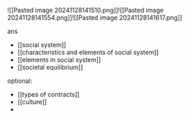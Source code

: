 ![[Pasted image 20241128141510.png]]![[Pasted image 20241128141554.png]]![[Pasted image 20241128141617.png]]

ans
- [[social system]]
- [[characteristics and elements of social system]]
- [[elements in social system]]
- [[societal equilibrium]]

optional:
- [[types of contracts]]
- [[culture]]
- 